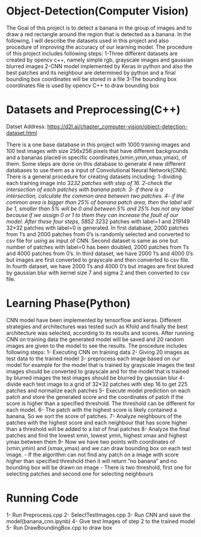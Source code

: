 # Object-Detection(Computer Vision)
The Goal of this project is to detect a banana in the group of images and to draw a red rectangle around the region that is detected as a banana.  In the following, I will describe the datasets used in this project and also procedure of improving the accuracy of our learning model. The procedure of this project includes following steps: 1-Three different datasets are created by opencv c++, namely simple rgb, grayscale images and gaussian blurred images 2-CNN model implemented by Keras in python and also the best patches and its neighbour are determined by python and a final bounding box coordinates will be stored in a file 3-The bounding box coordinates file is used by opencv C++ to draw bounding box

# Datasets and Preprocessing(C++)
Datset Address: https://d2l.ai/chapter_computer-vision/object-detection-dataset.html

There is a one base database in this project with 1000 training images and 100 test images with size 256x256 pixels that have different backgrounds and a bananas placed in specific coordinates,(xmin,ymin,xmax,ymax), of them. Some steps are done on this database to generate 4 new different databases to use them as a input of Convolutional Neural Network(CNN). There is a general procedure for creating datasets including: 1-dividing each training image into 32*32 patches with step of 16. 2-check the intersection of each patches with banana patch. 3- if there is a intersection, calculate the common area between two patches. 4- if the common area is bigger than 25% of banana patch area, then the label will be 1, smaller than 5% will be 0 and between 5% and 25% has not any label because if we assign 0 or 1 to them they can increase the fault of our model. After these four steps, 5852 32*32 patches with label=1 and 219149 32*32 patches with label=0 is generated. In first database, 2000 patches from 1’s and 2000 patches from 0’s is randomly selected and converted to csv file for using as input of CNN. Second dataset is same as one but number of patches with label=0 has been doubled, 2000 patches from 1’s and 4000 patches from 0’s. In third dataset, we have 2000 1’s and 4000 0’s but images are first converted to grayscale and then converted to csv file. In fourth dataset, we have 2000 1’s and 4000 0’s but images are first blured by gaussian blur with kernel size 7 and sigma 2 and then converted to csv file.

# Learning Phase(Python)
CNN model have been implemented by tensorflow and keras. Different strategies and architectures was tested such as Kfold and finally the best architecture was selected, according to its results and scores. After running CNN on training data the generated model will be saved and 20 random images are given to the model to see the results. The procedure includes following steps: 1- Executing CNN on training data 2- Giving 20 images as test data to the trained model 3- preprocess each image based on our model for example for the model that is trained by grayscale images the test images should be converted to grayscale and for the model that is trained by blurred images the test images should be blurred by gaussian blur 4- divide each test image to a grid of 32*32 patches with step 16 to get 225 patches and normalize each patches 5- Execute model prediction on each patch and store the generated score and the coordinates of patch if the score is higher than a specified threshold. The threshold can be different for each model. 6- The patch with the highest score is likely contained a banana, So we sort the score of patches. 7- Analyze neighbours of the patches with the highest score and each neighbour that has score higher than a threshold will be added to a list of final patches 8- Analyze the final patches and find the lowest xmin, lowest ymin, highest xmax and highest ymax between them 9- Now we have two points with coordinates of (xmin,ymin) and (xmax,ymax) and we can draw bounding box on each test image. - If the algorithm can not find any patch on a image with score higher than specified threshold then it will return ”no banana” and no bounding box will be drawn on image - There is two threshold, first one for selecting patches and second one for selecting neighbours

# Running Code
1- Run Preprocess.cpp
2- SelectTestImages.cpp
3- Run CNN and save the model(banana_cnn.ipynb)
4- Give test Images of step 2 to the trained model
5- Run DrawBoundingBox.cpp to draw box
